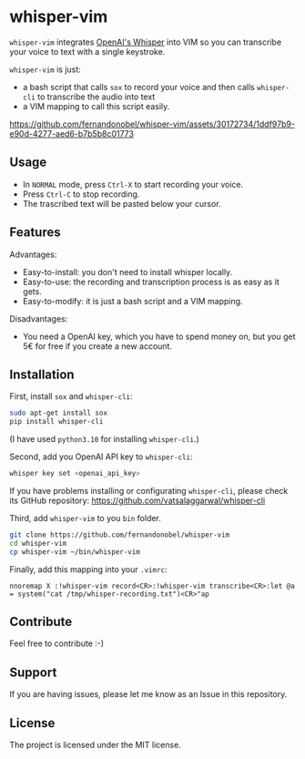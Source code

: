 # whisper-vim

`whisper-vim` integrates [OpenAI's Whisper](https://openai.com/research/whisper) into VIM so you can transcribe your voice to text with a single keystroke.

`whisper-vim` is just:

* a bash script that calls `sox` to record your voice and then calls `whisper-cli` to transcribe the audio into text
* a VIM mapping to call this script easily. 

https://github.com/fernandonobel/whisper-vim/assets/30172734/1ddf97b9-e90d-4277-aed6-b7b5b8c01773

## Usage

* In `NORMAL` mode, press `Ctrl-X` to start recording your voice.
* Press `Ctrl-C` to stop recording.
* The trascribed text will be pasted below your cursor.

## Features

Advantages:

- Easy-to-install: you don't need to install whisper locally.
- Easy-to-use: the recording and transcription process is as easy as it gets.
- Easy-to-modify: it is just a bash script and a VIM mapping.

Disadvantages:

- You need a OpenAI key, which you have to spend money on, but you get 5€ for free if you create a new account.
 
## Installation

First, install `sox` and `whisper-cli`:

```sh
sudo apt-get install sox
pip install whisper-cli
```

(I have used `python3.10` for installing `whisper-cli`.)

Second, add you OpenAI API key to `whisper-cli`:

```sh
whisper key set <openai_api_key>
```

If you have problems installing or configurating `whisper-cli`, please check its GitHub repository: https://github.com/vatsalaggarwal/whisper-cli

Third, add `whisper-vim` to you `bin` folder.

```sh
git clone https://github.com/fernandonobel/whisper-vim
cd whisper-vim
cp whisper-vim ~/bin/whisper-vim
```

Finally, add this mapping into your `.vimrc`:

```vim
nnoremap X :!whisper-vim record<CR>:!whisper-vim transcribe<CR>:let @a = system("cat /tmp/whisper-recording.txt")<CR>"ap
```

## Contribute

Feel free to contribute :-)

## Support

If you are having issues, please let me know as an Issue in this repository.

## License

The project is licensed under the MIT license.
